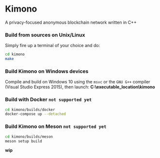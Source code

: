 # Kimono
A privacy-focused anonymous blockchain network written in C++ 


<!--### Install dependencies

```bash
apt-get unzip libssl
``` -->


### Build from sources on Unix/Linux

Simply fire up a terminal of your choice and do:

```bash
cd kimono
make
```

### Build Kimono on Windows devices

Compile and build on Windows 10 using the `msvc` or the `GNU G++` compiler (Visual Studio Express 2015), then launch: **C:\executable_location\kimono**


### Build with Docker `not supported yet`

```bash
cd kimono/builds/docker
docker-compose up --detached
```

### Build Kimono on Meson `not supported yet`

```bash
cd kimono/builds/meson
meson setup build
```


**wip** 
